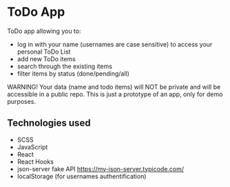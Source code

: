 # ToDo App

ToDo app allowing you to:
 - log in with your name (usernames are case sensitive) to access your personal ToDo List
 - add new ToDo items
 - search through the existing items
 - filter items by status (done/pending/all)

WARNING! Your data (name and todo items) will NOT be private and will be accessible in a public repo. This is just a prototype of an app, only for demo purposes.

## Technologies used
 - SCSS
 - JavaScript
 - React
 - React Hooks
 - json-server fake API https://my-json-server.typicode.com/
 - localStorage (for usernames authentification)

